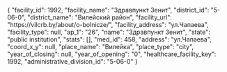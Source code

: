 {
    "facility_id": 1992,
    "facility_name": "Здравпункт Зенит",
    "district_id": "5-06-0",
    "district_name": "Вилейский район",
    "facility_url": "https:\/\/vilcrb.by\/about\/o-bolnicze\/",
    "facility_address": "ул.Чапаева",
    "facility_type": null,
    "ap_1": "26",
    "name": "Здравпункт Зенит",
    "state": "public institution",
    "stats": [],
    "med_id": 458,
    "address": "ул.Чапаева",
    "coord_x_y": null,
    "place_name": "Вилейка",
    "place_type": "city",
    "year_of_closing": null,
    "year_of_opening": "0",
    "healthcare_facility_key": 1992,
    "administrative_division_id": "5-06-0"
}